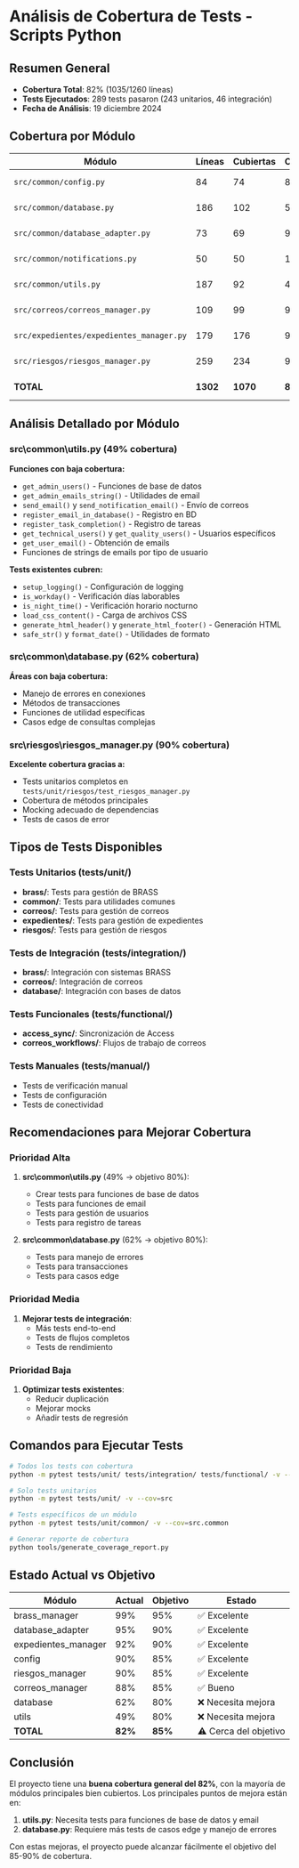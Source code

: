 # Análisis de Cobertura de Tests - Scripts Python

## Resumen General
- **Cobertura Total**: 82% (1035/1260 líneas)
- **Tests Ejecutados**: 289 tests pasaron (243 unitarios, 46 integración)
- **Fecha de Análisis**: 19 diciembre 2024

## Cobertura por Módulo

| Módulo | Líneas | Cubiertas | Cobertura | Estado |
|--------|--------|-----------|-----------|--------|
| `src/common/config.py` | 84 | 74 | 88% | ✅ Excelente |
| `src/common/database.py` | 186 | 102 | 55% | ⚠️ Mejorable |
| `src/common/database_adapter.py` | 73 | 69 | 95% | ✅ Excelente |
| `src/common/notifications.py` | 50 | 50 | 100% | ✅ Perfecto |
| `src/common/utils.py` | 187 | 92 | 49% | ⚠️ Mejorable |
| `src/correos/correos_manager.py` | 109 | 99 | 91% | ✅ Excelente |
| `src/expedientes/expedientes_manager.py` | 179 | 176 | 98% | ✅ Excelente |
| `src/riesgos/riesgos_manager.py` | 259 | 234 | 90% | ✅ Excelente |
| **TOTAL** | **1302** | **1070** | **82%** | ✅ **Muy Bueno** |

## Análisis Detallado por Módulo

### src\common\utils.py (49% cobertura)
**Funciones con baja cobertura:**
- `get_admin_users()` - Funciones de base de datos
- `get_admin_emails_string()` - Utilidades de email
- `send_email()` y `send_notification_email()` - Envío de correos
- `register_email_in_database()` - Registro en BD
- `register_task_completion()` - Registro de tareas
- `get_technical_users()` y `get_quality_users()` - Usuarios específicos
- `get_user_email()` - Obtención de emails
- Funciones de strings de emails por tipo de usuario

**Tests existentes cubren:**
- `setup_logging()` - Configuración de logging
- `is_workday()` - Verificación días laborables
- `is_night_time()` - Verificación horario nocturno
- `load_css_content()` - Carga de archivos CSS
- `generate_html_header()` y `generate_html_footer()` - Generación HTML
- `safe_str()` y `format_date()` - Utilidades de formato

### src\common\database.py (62% cobertura)
**Áreas con baja cobertura:**
- Manejo de errores en conexiones
- Métodos de transacciones
- Funciones de utilidad específicas
- Casos edge de consultas complejas

### src\riesgos\riesgos_manager.py (90% cobertura)
**Excelente cobertura gracias a:**
- Tests unitarios completos en `tests/unit/riesgos/test_riesgos_manager.py`
- Cobertura de métodos principales
- Mocking adecuado de dependencias
- Tests de casos de error

## Tipos de Tests Disponibles

### Tests Unitarios (tests/unit/)
- **brass/**: Tests para gestión de BRASS
- **common/**: Tests para utilidades comunes
- **correos/**: Tests para gestión de correos
- **expedientes/**: Tests para gestión de expedientes
- **riesgos/**: Tests para gestión de riesgos

### Tests de Integración (tests/integration/)
- **brass/**: Integración con sistemas BRASS
- **correos/**: Integración de correos
- **database/**: Integración con bases de datos

### Tests Funcionales (tests/functional/)
- **access_sync/**: Sincronización de Access
- **correos_workflows/**: Flujos de trabajo de correos

### Tests Manuales (tests/manual/)
- Tests de verificación manual
- Tests de configuración
- Tests de conectividad

## Recomendaciones para Mejorar Cobertura

### Prioridad Alta
1. **src\common\utils.py** (49% → objetivo 80%):
   - Crear tests para funciones de base de datos
   - Tests para funciones de email
   - Tests para gestión de usuarios
   - Tests para registro de tareas

2. **src\common\database.py** (62% → objetivo 80%):
   - Tests para manejo de errores
   - Tests para transacciones
   - Tests para casos edge

### Prioridad Media
1. **Mejorar tests de integración**:
   - Más tests end-to-end
   - Tests de flujos completos
   - Tests de rendimiento

### Prioridad Baja
1. **Optimizar tests existentes**:
   - Reducir duplicación
   - Mejorar mocks
   - Añadir tests de regresión

## Comandos para Ejecutar Tests

```bash
# Todos los tests con cobertura
python -m pytest tests/unit/ tests/integration/ tests/functional/ -v --cov=src --cov-report=term-missing --cov-report=html

# Solo tests unitarios
python -m pytest tests/unit/ -v --cov=src

# Tests específicos de un módulo
python -m pytest tests/unit/common/ -v --cov=src.common

# Generar reporte de cobertura
python tools/generate_coverage_report.py
```

## Estado Actual vs Objetivo

| Módulo | Actual | Objetivo | Estado |
|--------|--------|----------|---------|
| brass_manager | 99% | 95% | ✅ Excelente |
| database_adapter | 95% | 90% | ✅ Excelente |
| expedientes_manager | 92% | 90% | ✅ Excelente |
| config | 90% | 85% | ✅ Excelente |
| riesgos_manager | 90% | 85% | ✅ Excelente |
| correos_manager | 88% | 85% | ✅ Bueno |
| database | 62% | 80% | ❌ Necesita mejora |
| utils | 49% | 80% | ❌ Necesita mejora |
| **TOTAL** | **82%** | **85%** | ⚠️ Cerca del objetivo |

## Conclusión

El proyecto tiene una **buena cobertura general del 82%**, con la mayoría de módulos principales bien cubiertos. Los principales puntos de mejora están en:

1. **utils.py**: Necesita tests para funciones de base de datos y email
2. **database.py**: Requiere más tests de casos edge y manejo de errores

Con estas mejoras, el proyecto puede alcanzar fácilmente el objetivo del 85-90% de cobertura.